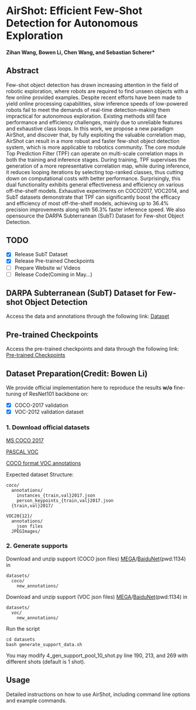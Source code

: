 # AirShot: Efficient Few-Shot Detection for Autonomous Exploration 

#### Zihan Wang, Bowen Li, Chen Wang, and Sebastian Scherer*
## Abstract
Few-shot object detection has drawn increasing attention in the field of robotic exploration, where robots are required to find unseen objects with a few online provided examples. Despite recent efforts have been made to yield online processing capabilities, slow inference speeds of low-powered robots fail to meet the demands of real-time detection-making them impractical for autonomous exploration. Existing methods still face performance and efficiency challenges, mainly due to unreliable features and exhaustive class loops. In this work, we propose a new paradigm AirShot, and discover that, by fully exploiting the valuable correlation map, AirShot can result in a more robust and faster few-shot object detection system, which is more applicable to robotics community. The core module Top Prediction Filter (TPF) can operate on multi-scale correlation maps in both the training and inference stages. During training, TPF supervises the generation of a more representative correlation map, while during inference, it reduces looping iterations by selecting top-ranked classes, thus cutting down on computational costs with better performance. Surprisingly, this dual functionality exhibits general effectiveness and efficiency on various off-the-shelf models. Exhaustive experiments on COCO2017, VOC2014, and SubT datasets demonstrate that TPF can significantly boost the efficacy and efficiency of most off-the-shelf models, achieving up to 36.4\% precision improvements along with 56.3\% faster inference speed. We also opensource the DARPA Subterranean (SubT) Dataset for Few-shot Object Detection.

## TODO
- [x] Release SubT Dataset
- [x] Release Pre-trained Checkpoints
- [ ] Prepare Website w/ Videos
- [ ] Release Code(Coming in May...)

## DARPA Subterranean (SubT) Dataset for Few-shot Object Detection
Access the data and annotations through the following link:
[Dataset](https://drive.google.com/drive/folders/1KoFmW8W2biI3FOEREe57tKVmYa6yupCW?usp=sharing)

## Pre-trained Checkpoints

Access the pre-trained checkpoints and data through the following link:
[Pre-trained Checkpoints](https://drive.google.com/file/d/1T-Vrkv42HjcL0RDfJRnbaMuLy74juBVl/view?usp=sharing)

## Dataset Preparation(Credit: Bowen Li)
We provide official implementation here to reproduce the results **w/o** fine-tuning of ResNet101 backbone on:
- [x] COCO-2017 validation
- [x] VOC-2012 validation dataset

### 1. Download official datasets

[MS COCO 2017](https://cocodataset.org/#home)

[PASCAL VOC](http://host.robots.ox.ac.uk/pascal/VOC/)

[COCO format VOC annotations](https://s3.amazonaws.com/images.cocodataset.org/external/external_PASCAL_VOC.zip)

Expected dataset Structure:

```shell
coco/
  annotations/
    instances_{train,val}2017.json
    person_keypoints_{train,val}2017.json
  {train,val}2017/
```

```shell
VOC20{12}/
  annotations/
  	json files
  JPEGImages/
```

### 2. Generate supports 

Download and unzip support (COCO json files) [MEGA](https://mega.nz/file/QEETwCLJ#A8m0R7NhJ-MUNuT1fhzEgRIg6t5R69u5rAaBHTsqgUw)/[BaiduNet](https://pan.baidu.com/s/1cFtwrWAwTotwZKbXYyzjEA)(pwd:1134) in

```shell
datasets/
  coco/
    new_annotations/
```

Download and unzip support (VOC json files) [MEGA](https://mega.nz/file/BBcjjYwY#1S3Utg99D_WyfzN5qq0UfeuFrlh7Eum2jZs9U7GHhJY)/[BaiduNet](https://pan.baidu.com/s/1vPZmKKue4CAZQVzOnBUs-A)(pwd:1134) in

```shell
datasets/
  voc/
    new_annotations/
```

Run the script

```shell
cd datasets
bash generate_support_data.sh
```

You may modify 4_gen_support_pool_10_shot.py line 190, 213, and 269 with different shots (default is 1 shot).





## Usage

Detailed instructions on how to use AirShot, including command line options and example commands.

